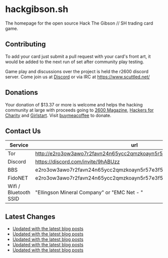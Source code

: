 # hackgibson.sh
The homepage for the open source Hack The Gibson // SH trading card game.


## Contributing

To add your card just submit a pull request with your card's front art, it would be added to the next run of set after community play testing.

Game play and discussions over the project is held the r2600 discord server. Come join us at [Discord](https://discord.com/invite/9hABUzz) or via IRC at https://www.scuttled.net/


## Donations

Your donation of $13.37 or more is welcome and helps the hacking community at large with proceeds going to [2600 Magazine](https://2600.com/), [Hackers for Charity](https://hackersforcharity.org) and [Girlstart](https://girlstart.org).  Visit [buymeacoffee](https://www.buymeacoffee.com/hackgibson.sh) to donate.


## Contact Us

Service | url
-|-
Tor | http://e2ro3ow3awo7r2favn24n65ycc2qmzkoayn5r57e3f56nvjwdcgg32ad.onion
Discord | https://discord.com/invite/9hABUzz
BBS | e2ro3ow3awo7r2favn24n65ycc2qmzkoayn5r57e3f56nvjwdcgg32ad.onion:23
FidoNET | e2ro3ow3awo7r2favn24n65ycc2qmzkoayn5r57e3f56nvjwdcgg32ad.onion:24554
Wifi / Bluetooth SSID | "Ellingson Mineral Company" or "EMC Net - <fidonet address>"

## Latest Changes
<!-- BLOG-POST-LIST:START -->
- [Updated with the latest blog posts](https://github.com/DFW2600/hackgibson.sh/commit/4169f78a1630edd7f6bb5e7667820494835b9edc)
- [Updated with the latest blog posts](https://github.com/DFW2600/hackgibson.sh/commit/4b95176ad3d8b4fa8be86a90282d7756eb90e182)
- [Updated with the latest blog posts](https://github.com/DFW2600/hackgibson.sh/commit/12fca19ad5e33e16d5ea984219f09e9ad179acff)
- [Updated with the latest blog posts](https://github.com/DFW2600/hackgibson.sh/commit/d5b63711a7d494cb1b1312e12c09753f54b12cfe)
- [Updated with the latest blog posts](https://github.com/DFW2600/hackgibson.sh/commit/fd78d03c83c56fd43c7e7ecb7d56232f3288834d)
<!-- BLOG-POST-LIST:END -->
